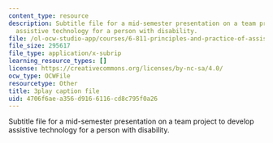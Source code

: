 ```yaml
---
content_type: resource
description: Subtitle file for a mid-semester presentation on a team project to develop
  assistive technology for a person with disability.
file: /ol-ocw-studio-app/courses/6-811-principles-and-practice-of-assistive-technology-fall-2014/4706f6aea356d9166116cd8c795f0a26_EWjWv1YBB7A.srt
file_size: 295617
file_type: application/x-subrip
learning_resource_types: []
license: https://creativecommons.org/licenses/by-nc-sa/4.0/
ocw_type: OCWFile
resourcetype: Other
title: 3play caption file
uid: 4706f6ae-a356-d916-6116-cd8c795f0a26
---
```

Subtitle file for a mid-semester presentation on a team project to develop assistive technology for a person with disability.